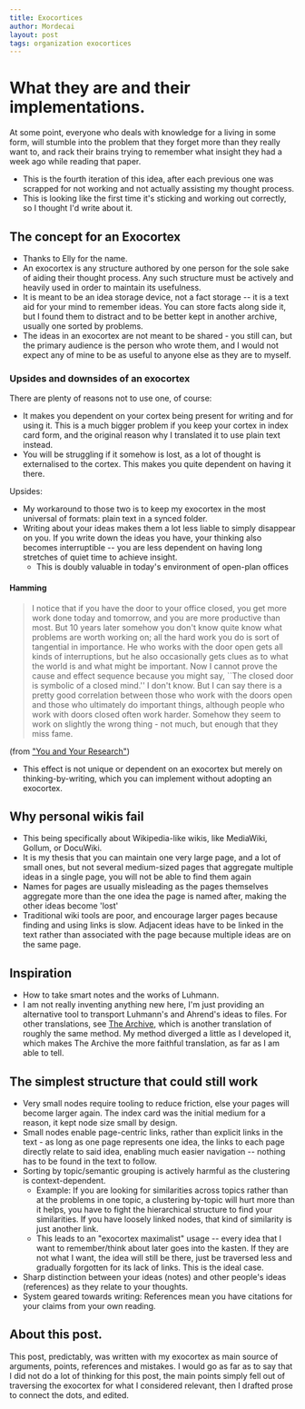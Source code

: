 ```yaml
---
title: Exocortices
author: Mordecai
layout: post
tags: organization exocortices
---
```


# What they are and their implementations.

At some point, everyone who deals with knowledge for a living in some form, will
stumble into the problem that they forget more than they really want to, and
rack their brains trying to remember what insight they had a week ago while
reading that paper.


- This is the fourth iteration of this idea, after each previous one was
  scrapped for not working and not actually assisting my thought process.
- This is looking like the first time it's sticking and working out correctly,
  so I thought I'd write about it.

## The concept for an Exocortex

- Thanks to Elly for the name.
- An exocortex is any structure authored by one person for the sole sake of aiding
  their thought process. Any such structure must be actively and heavily used in
  order to maintain its usefulness.
- It is meant to be an idea storage device, not a fact storage -- it is a text
  aid for your mind to remember ideas. You can store facts along side it, but I
  found them to distract and to be better kept in another archive, usually one
  sorted by problems.
- The ideas in an exocortex are not meant to be shared - you still can, but the
  primary audience is the person who wrote them, and I would not expect any of
  mine to be as useful to anyone else as they are to myself.

### Upsides and downsides of an exocortex

There are plenty of reasons not to use one, of course:

- It makes you dependent on your cortex being present for writing and for using
  it. This is a much bigger problem if you keep your cortex in index card form,
  and the original reason why I translated it to use plain text instead.
- You will be struggling if it somehow is lost, as a lot of thought is
  externalised to the cortex. This makes you quite dependent on having it
  there.

Upsides:

- My workaround to those two is to keep my exocortex in the most universal of
  formats: plain text in a synced folder.
- Writing about your ideas makes them a lot less liable to simply disappear on
  you. If you write down the ideas you have, your thinking also becomes
  interruptible -- you are less dependent on having long stretches of quiet time
  to achieve insight.
  - This is doubly valuable in today's environment of open-plan offices

#### Hamming

>I notice that if you have the door to your office closed, you get
more work done today and tomorrow, and you are more productive than most. But 10
years later somehow you don't know quite know what problems are worth working
on; all the hard work you do is sort of tangential in importance. He who works
with the door open gets all kinds of interruptions, but he also occasionally
gets clues as to what the world is and what might be important. Now I cannot
prove the cause and effect sequence because you might say, ``The closed door is
symbolic of a closed mind.'' I don't know. But I can say there is a pretty good
correlation between those who work with the doors open and those who ultimately
do important things, although people who work with doors closed often work
harder. Somehow they seem to work on slightly the wrong thing - not much, but
enough that they miss fame.

(from ["You and Your
Research"](https://www.cs.virginia.edu/~robins/YouAndYourResearch.html))

 - This effect is not unique or dependent on an exocortex but merely on
    thinking-by-writing, which you can implement without adopting an exocortex.

## Why personal wikis fail

- This being specifically about Wikipedia-like wikis, like MediaWiki, Gollum, or
  DocuWiki.
- It is my thesis that you can maintain one very large page, and a lot of small
  ones, but not several medium-sized pages that aggregate multiple ideas in a
  single page, you will not be able to find them again
- Names for pages are usually misleading as the pages themselves aggregate more
  than the one idea the page is named after, making the other ideas become
  'lost'
- Traditional wiki tools are poor, and encourage larger pages because finding and
  using links is slow. Adjacent ideas have to be linked in the text rather than
  associated with the page because multiple ideas are on the same page.

## Inspiration

- How to take smart notes and the works of Luhmann.
- I am not really inventing anything new here, I'm just providing an alternative
  tool to transport Luhmann's and Ahrend's ideas to files. For other
  translations, see [The Archive](https://zettelkasten.de/the-archive/), which
  is another translation of roughly the same method. My method diverged a little
  as I developed it, which makes The Archive the more faithful translation, as
  far as I am able to tell.

## The simplest structure that could still work

- Very small nodes require tooling to reduce friction, else your pages will
  become larger again. The index card was the initial medium for a reason, it
  kept node size small by design.
- Small nodes enable page-centric links, rather than explicit links in the
  text - as long as one page represents one idea, the links to each page
  directly relate to said idea, enabling much easier navigation -- nothing has
  to be found in the text to follow.
- Sorting by topic/semantic grouping is actively harmful as the clustering is
  context-dependent.
  - Example: If you are looking for similarities across topics rather than at
    the problems in one topic, a clustering by-topic will hurt more than it
    helps, you have to fight the hierarchical structure to find your
    similarities. If you have loosely linked nodes, that kind of similarity is
    just another link.
  - This leads to an "exocortex maximalist" usage -- every idea that I want to
    remember/think about later goes into the kasten. If they are not what I
    want, the idea will still be there, just be traversed less and gradually
    forgotten for its lack of links. This is the ideal case.
- Sharp distinction between your ideas (notes) and other people's ideas
  (references) as they relate to your thoughts.
- System geared towards writing: References mean you have citations for your
  claims from your own reading.

## About this post.

This post, predictably, was written with my exocortex as main source of
arguments, points, references and mistakes. I would go as far as to
say that I did not do a lot of thinking for this post, the main points simply
fell out of traversing the exocortex for what I considered relevant, then
I drafted prose to connect the dots, and edited.
